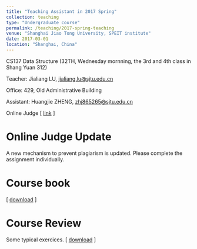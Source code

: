 ```yaml
---
title: "Teaching Assistant in 2017 Spring"
collection: teaching
type: "Undergraduate course"
permalink: /teaching/2017-spring-teaching
venue: "Shanghai Jiao Tong University, SPEIT institute"
date: 2017-03-01
location: "Shanghai, China"
---
```


CS137 Data Structure (32TH, Wednesday mornning, the 3rd and 4th class in Shang Yuan 312)

Teacher: Jialiang LU, jialiang.lu@sjtu.edu.cn

Office: 429, Old Administrative Building

Assistant: Huangjie ZHENG, zhj865265@sjtu.edu.cn

Online Judge
\[ [link](https://wirelesslab.sjtu.edu.cn:8088/jol/) \]

Online Judge Update
======
A new mechanism to prevent plagiarism is updated. Please complete the assignment individually.

Course book
======
\[ [download](https://JegZheng.github.io/files/teaching/DS_AA.pdf) \]

Course Review
======
Some typical exercices. \[ [download](https://JegZheng.github.io/files/teaching/DS_OJ_Review.pdf) \]
